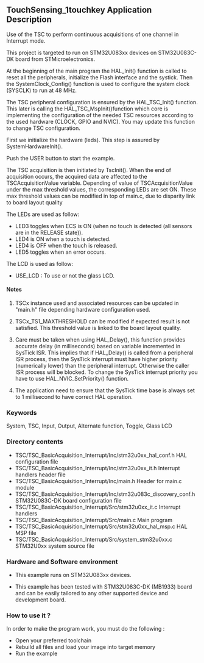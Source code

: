 ## <b>TouchSensing_1touchkey Application Description</b>

Use of the TSC to perform continuous acquisitions of one channel in Interrupt mode.

This project is targeted to run on STM32U083xx devices on STM32U083C-DK board from STMicroelectronics.

At the beginning of the main program the HAL_Init() function is called to reset
all the peripherals, initialize the Flash interface and the systick.
Then the SystemClock_Config() function is used to configure the system
clock (SYSCLK) to run at 48 MHz.

The TSC peripheral configuration is ensured by the HAL_TSC_Init() function.
This later is calling the HAL_TSC_MspInit()function which core is implementing
the configuration of the needed TSC resources according to the used hardware (CLOCK,
GPIO and NVIC). You may update this function to change TSC configuration.

First we initialize the hardware (leds). This step is assured by SystemHardwareInit().

Push the USER button to start the example.

The TSC acquisition is then initiated by TscInit().
When the end of acquisition occurs, the acquired data are affected to the TSCAcquisitionValue variable.
Depending of value of TSCAcquisitionValue under the max threshold values, the corresponding LEDs are set ON.
These max threshold values can be modified in top of main.c, due to disparity link to board layout quality

The LEDs are used as follow:

- LED3 toggles when ECS is ON (when no touch is detected (all sensors are in the RELEASE state)).
- LED4 is ON when a touch is detected.
- LED4 is OFF when the touch is released.
- LED5 toggles when an error occurs.

The LCD is used as follow:

  - USE_LCD         : To use or not the glass LCD.


#### <b>Notes</b>

 1. TSCx instance used and associated resources can be updated in "main.h"
file depending hardware configuration used.

 2. TSCx_TS1_MAXTHRESHOLD can be modified if expected result is not satisfied.
This threshold value is linked to the board layout quality.

 3. Care must be taken when using HAL_Delay(), this function provides accurate delay (in milliseconds)
      based on variable incremented in SysTick ISR. This implies that if HAL_Delay() is called from
      a peripheral ISR process, then the SysTick interrupt must have higher priority (numerically lower)
      than the peripheral interrupt. Otherwise the caller ISR process will be blocked.
      To change the SysTick interrupt priority you have to use HAL_NVIC_SetPriority() function.

 4. The application need to ensure that the SysTick time base is always set to 1 millisecond
      to have correct HAL operation.

### <b>Keywords</b>

System, TSC, Input, Output, Alternate function, Toggle, Glass LCD

### <b>Directory contents</b>

  - TSC/TSC_BasicAcquisition_Interrupt/Inc/stm32u0xx_hal_conf.h          HAL configuration file
  - TSC/TSC_BasicAcquisition_Interrupt/Inc/stm32u0xx_it.h                Interrupt handlers header file
  - TSC/TSC_BasicAcquisition_Interrupt/Inc/main.h                        Header for main.c module
  - TSC/TSC_BasicAcquisition_Interrupt/Inc/stm32u083c_discovery_conf.h   STM32U083C-DK board configuration file
  - TSC/TSC_BasicAcquisition_Interrupt/Src/stm32u0xx_it.c                Interrupt handlers
  - TSC/TSC_BasicAcquisition_Interrupt/Src/main.c                        Main program
  - TSC/TSC_BasicAcquisition_Interrupt/Src/stm32u0xx_hal_msp.c           HAL MSP file
  - TSC/TSC_BasicAcquisition_Interrupt/Src/system_stm32u0xx.c            STM32U0xx system source file


### <b>Hardware and Software environment</b>

  - This example runs on STM32U083xx devices.

  - This example has been tested with STM32U083C-DK (MB1933) board and can be
    easily tailored to any other supported device and development board.


### <b>How to use it ?</b>

In order to make the program work, you must do the following :

 - Open your preferred toolchain
 - Rebuild all files and load your image into target memory
 - Run the example

